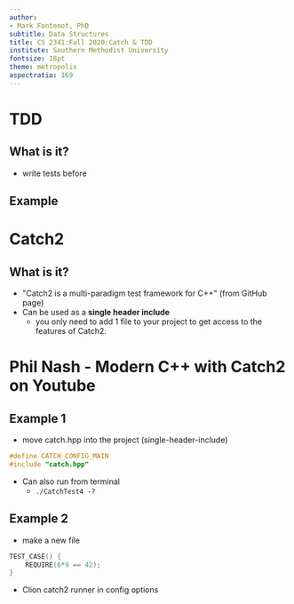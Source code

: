 ```yaml
---
author:
- Mark Fontenot, PhD
subtitle: Data Structures
title: CS 2341:Fall 2020:Catch & TDD
institute: Southern Methodist University
fontsize: 18pt
theme: metropolis
aspectratio: 169
---
```


# TDD

## What is it?

- write tests before 

## Example

# Catch2

## What is it? 

- "Catch2 is a multi-paradigm test framework for C++" (from GitHub page)
- Can be used as a **single header include**
  - you only need to add 1 file to your project to get access to the features of Catch2. 

# Phil Nash - Modern C++ with Catch2 on Youtube

## Example 1

- move catch.hpp into the project (single-header-include)

```cpp
#define CATCH_CONFIG_MAIN
#include "catch.hpp"
```

- Can also run from terminal 
  - `./CatchTest4 -?`

## Example 2

- make a new file

```cpp
TEST_CASE() {
    REQUIRE(6*9 == 42);
}
```
- Clion catch2 runner in config options